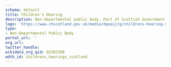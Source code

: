 ```yaml
---
schema: default
title: Children's Hearing
description: Non-departmental public body. Part of Scottish Government
logo: 'https://www.chscotland.gov.uk/media/dqoaijrg/childrens-hearing-scotland-logo.png'
type:
- Non-Departmental Public Body
portal_url: ''
org_url: 
twitter_handle: 
wikidata_org_qid: Q3302398
wdtk_id: childrens_hearings_scotland
---
```

